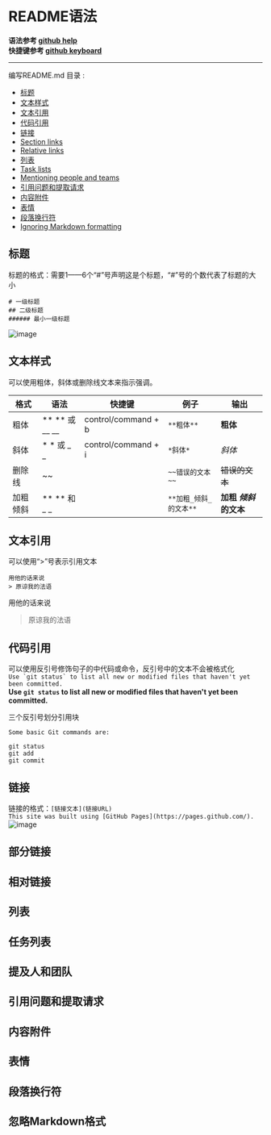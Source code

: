 # README语法
**语法参考 [github help](https://help.github.com/en/articles/basic-writing-and-formatting-syntax)**  
**快捷键参考 [github keyboard](https://help.github.com/en/articles/using-keyboard-shortcuts)**
***
编写README.md 目录 :
- [标题](#标题)
- [文本样式](#文本样式)
- [文本引用](#文本引用)
- [代码引用](#代码引用)
- [链接](#链接)
- [Section links](#部分链接)
- [Relative links](#相对链接)
- [列表](#列表)
- [Task lists](#任务列表)
- [Mentioning people and teams](#提及人和团队)
- [引用问题和提取请求](#引用问题和提取请求)
- [内容附件](#内容附件)
- [表情](#表情)
- [段落换行符](#段落换行符)
- [Ignoring Markdown formatting](#忽略Markdown格式)

## 标题  
 标题的格式：需要1——6个“#”号声明这是个标题，“#”号的个数代表了标题的大小
 ```
 # 一级标题
 ## 二级标题
 ###### 最小一级标题
 ```
 ![image](https://help.github.com/assets/images/help/writing/headings-rendered.png)

## 文本样式
  可以使用粗体，斜体或删除线文本来指示强调。  
 
  | 格式 | 语法 | 快捷键 | 例子 | 输出 |
  | ----------- | ----------- | ----------- | ----------- | ----------- |
  | 粗体 | ** ** 或 __ __ | control/command + b | `**粗体**` | **粗体** |
  | 斜体 | * * 或 _ _ | control/command + i | `*斜体*` | *斜体* |
  | 删除线 | ~~ |  | `~~错误的文本~~` | ~~错误的文本~~ |
  | 加粗倾斜 | ** ** 和 _ _ |  | `**加粗_倾斜_的文本**` |  **加粗 _倾斜_ 的文本** |

## 文本引用
  可以使用“>”号表示引用文本
  ```
  用他的话来说
  > 原谅我的法语
  ```
  用他的话来说
  > 原谅我的法语
  
## 代码引用
  可以使用反引号修饰句子的中代码或命令，反引号中的文本不会被格式化  
  ```Use `git status` to list all new or modified files that haven't yet been committed.```  
  **Use `git status` to list all new or modified files that haven't yet been committed.** 
    
  三个反引号划分引用块  
  ```
  Some basic Git commands are:

  git status
  git add
  git commit
  ```
## 链接
  链接的格式：`[链接文本](链接URL)`  
  `This site was built using [GitHub Pages](https://pages.github.com/).`  
  ![image](https://help.github.com/assets/images/help/writing/link-rendered.png)  
  
## 部分链接

## 相对链接

## 列表

## 任务列表

## 提及人和团队

## 引用问题和提取请求

## 内容附件

## 表情

## 段落换行符

## 忽略Markdown格式
